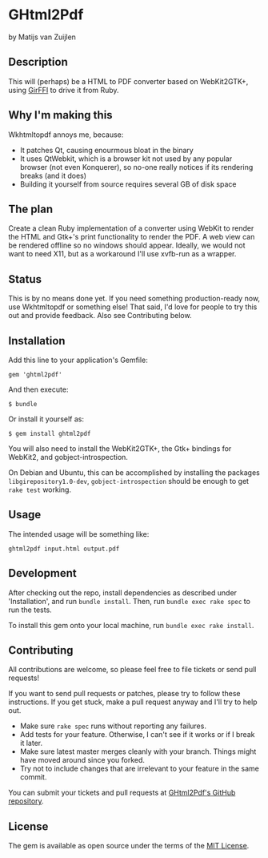 # GHtml2Pdf

by Matijs van Zuijlen

## Description

This will (perhaps) be a HTML to PDF converter based on WebKit2GTK+, using
[GirFFI](https://github.com/mvz/gir_ffi) to drive it from Ruby.

## Why I'm making this

Wkhtmltopdf annoys me, because:

* It patches Qt, causing enourmous bloat in the binary
* It uses QtWebkit, which is a browser kit not used by any popular browser (not
  even Konquerer), so no-one really notices if its rendering breaks (and it
  does)
* Building it yourself from source requires several GB of disk space

## The plan

Create a clean Ruby implementation of a converter using WebKit to render the
HTML and Gtk+'s print functionality to render the PDF. A web view can be
rendered offline so no windows should appear. Ideally, we would not want to
need X11, but as a workaround I'll use xvfb-run as a wrapper.

## Status

This is by no means done yet. If you need something production-ready now, use
Wkhtmltopdf or something else! That said, I'd love for people to try this out
and provide feedback. Also see Contributing below.

## Installation

Add this line to your application's Gemfile:

    gem 'ghtml2pdf'

And then execute:

    $ bundle

Or install it yourself as:

    $ gem install ghtml2pdf

You will also need to install the WebKit2GTK+, the Gtk+ bindings for WebKit2,
and gobject-introspection.

On Debian and Ubuntu, this can be accomplished by installing the packages
`libgirepository1.0-dev`, `gobject-introspection` should be enough to get
`rake test` working.

## Usage

The intended usage will be something like:

    ghtml2pdf input.html output.pdf

## Development

After checking out the repo, install dependencies as described under
'Installation', and run `bundle install`. Then, run `bundle exec rake spec` to
run the tests.

To install this gem onto your local machine, run `bundle exec rake install`.

## Contributing

All contributions are welcome, so please feel free to file tickets or send pull
requests!

If you want to send pull requests or patches, please try to follow these
instructions. If you get stuck, make a pull request anyway and I'll try to help
out.

* Make sure `rake spec` runs without reporting any failures.
* Add tests for your feature. Otherwise, I can't see if it works or if I
  break it later.
* Make sure latest master merges cleanly with your branch. Things might
  have moved around since you forked.
* Try not to include changes that are irrelevant to your feature in the
  same commit.

You can submit your tickets and pull requests at [GHtml2Pdf's GitHub
repository](https://github.com/mvz/ghtml2pdf).

## License

The gem is available as open source under the terms of the
[MIT License](http://opensource.org/licenses/MIT).
